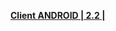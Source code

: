 **[Client ANDROID | 2.2 |  ](https://bh3rd-app.oss-cn-shanghai.aliyuncs.com/public/Android/20180329-android_versions_v2_2_the_Guardian_of_shenzhou_guofu.apk)**
